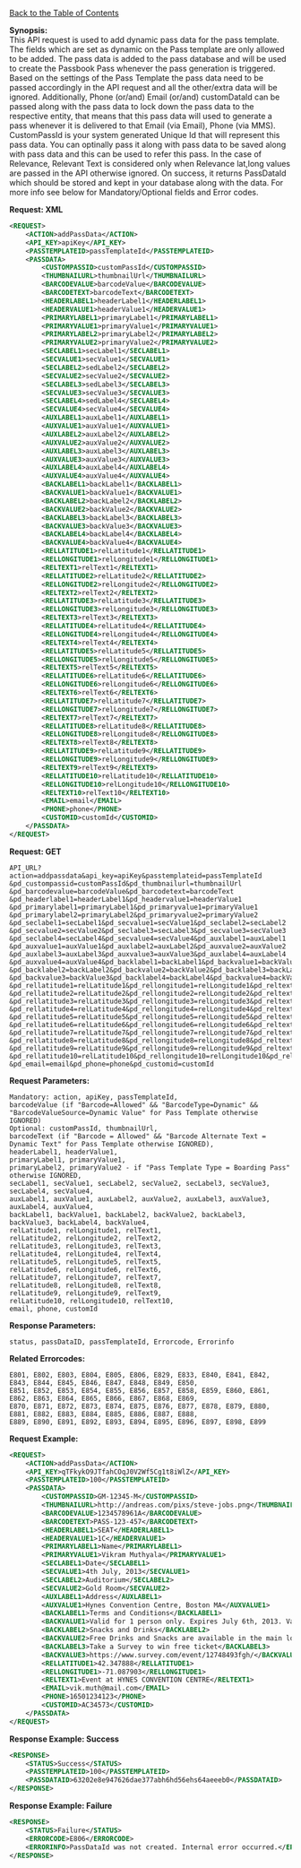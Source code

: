 [Back to the Table of Contents](/1.3/README.md)

__Synopsis:__  
This API request is used to add dynamic pass data for the pass template. The fields which are set as dynamic on the Pass template are only allowed to be added. The pass data is added to the pass database and will be used to create the Passbook Pass whenever the pass generation is triggered. Based on the settings of the Pass Template the pass data need to be passed accordingly in the API request and all the other/extra data will be ignored. Additionally, Phone (or/and) Email (or/and) customDataId can be passed along with the pass data to lock down the pass data to the respective entity, that means that this pass data will used to generate a pass whenever it is delivered to that Email (via Email), Phone (via MMS). CustomPassId is your system generated Unique Id that will represent this pass data. You can optinally pass it along with pass data to be saved along with pass data and this can be used to refer this pass. In the case of Relevance, Relevant Text is considered only when Relevance lat,long values are passed in the API otherwise ignored. On success, it returns PassDataId which should be stored and kept in your database along with the data. For more info see below for Mandatory/Optional fields and Error codes.

__Request: XML__
```xml
<REQUEST>
    <ACTION>addPassData</ACTION>
    <API_KEY>apiKey</API_KEY>
    <PASSTEMPLATEID>passTemplateId</PASSTEMPLATEID>
    <PASSDATA>
        <CUSTOMPASSID>customPassId</CUSTOMPASSID>
        <THUMBNAILURL>thumbnailUrl</THUMBNAILURL>
        <BARCODEVALUE>barcodeValue</BARCODEVALUE>
        <BARCODETEXT>barcodeText</BARCODETEXT>
        <HEADERLABEL1>headerLabel1</HEADERLABEL1>
        <HEADERVALUE1>headerValue1</HEADERVALUE1>
        <PRIMARYLABEL1>primaryLabel1</PRIMARYLABEL1>
        <PRIMARYVALUE1>primaryValue1</PRIMARYVALUE1> 
        <PRIMARYLABEL2>primaryLabel2</PRIMARYLABEL2>
        <PRIMARYVALUE2>primaryValue2</PRIMARYVALUE2> 
        <SECLABEL1>secLabel1</SECLABEL1>
        <SECVALUE1>secValue1</SECVALUE1>
        <SECLABEL2>sedLabel2</SECLABEL2>
        <SECVALUE2>secValue2</SECVALUE2>
        <SECLABEL3>sedLabel3</SECLABEL3>
        <SECVALUE3>secValue3</SECVALUE3>
        <SECLABEL4>sedLabel4</SECLABEL4>
        <SECVALUE4>secValue4</SECVALUE4>
        <AUXLABEL1>auxLabel1</AUXLABEL1>
        <AUXVALUE1>auxValue1</AUXVALUE1>
        <AUXLABEL2>auxLabel2</AUXLABEL2>
        <AUXVALUE2>auxValue2</AUXVALUE2>
        <AUXLABEL3>auxLabel3</AUXLABEL3>
        <AUXVALUE3>auxValue3</AUXVALUE3>
        <AUXLABEL4>auxLabel4</AUXLABEL4>
        <AUXVALUE4>auxValue4</AUXVALUE4>
        <BACKLABEL1>backLabel1</BACKLABEL1>
        <BACKVALUE1>backValue1</BACKVALUE1>
        <BACKLABEL2>backLabel2</BACKLABEL2>
        <BACKVALUE2>backValue2</BACKVALUE2>
        <BACKLABEL3>backLabel3</BACKLABEL3>
        <BACKVALUE3>backValue3</BACKVALUE3>
        <BACKLABEL4>backLabel4</BACKLABEL4>
        <BACKVALUE4>backValue4</BACKVALUE4>
        <RELLATITUDE1>relLatitude1</RELLATITUDE1>
        <RELLONGITUDE1>relLongitude1</RELLONGITUDE1>
        <RELTEXT1>relText1</RELTEXT1>
        <RELLATITUDE2>relLatitude2</RELLATITUDE2>
        <RELLONGITUDE2>relLongitude2</RELLONGITUDE2>
        <RELTEXT2>relText2</RELTEXT2>
        <RELLATITUDE3>relLatitude3</RELLATITUDE3>
        <RELLONGITUDE3>relLongitude3</RELLONGITUDE3>
        <RELTEXT3>relText3</RELTEXT3>
        <RELLATITUDE4>relLatitude4</RELLATITUDE4>
        <RELLONGITUDE4>relLongitude4</RELLONGITUDE4>
        <RELTEXT4>relText4</RELTEXT4>
        <RELLATITUDE5>relLatitude5</RELLATITUDE5>
        <RELLONGITUDE5>relLongitude5</RELLONGITUDE5>
        <RELTEXT5>relText5</RELTEXT5>
        <RELLATITUDE6>relLatitude6</RELLATITUDE6>
        <RELLONGITUDE6>relLongitude6</RELLONGITUDE6>
        <RELTEXT6>relText6</RELTEXT6>
        <RELLATITUDE7>relLatitude7</RELLATITUDE7>
        <RELLONGITUDE7>relLongitude7</RELLONGITUDE7>
        <RELTEXT7>relText7</RELTEXT7>
        <RELLATITUDE8>relLatitude8</RELLATITUDE8>
        <RELLONGITUDE8>relLongitude8</RELLONGITUDE8>
        <RELTEXT8>relText8</RELTEXT8>
        <RELLATITUDE9>relLatitude9</RELLATITUDE9>
        <RELLONGITUDE9>relLongitude9</RELLONGITUDE9>
        <RELTEXT9>relText9</RELTEXT9>
        <RELLATITUDE10>relLatitude10</RELLATITUDE10>
        <RELLONGITUDE10>relLongitude10</RELLONGITUDE10>
        <RELTEXT10>relText10</RELTEXT10>
        <EMAIL>email</EMAIL>
        <PHONE>phone</PHONE>
        <CUSTOMID>customId</CUSTOMID>
    </PASSDATA>    
</REQUEST>
```

__Request: GET__

    API_URL?action=addpassdata&api_key=apiKey&passtemplateid=passTemplateId
    &pd_custompassid=customPassId&pd_thumbnailurl=thumbnailUrl
    &pd_barcodevalue=barcodeValue&pd_barcodetext=barcodeText
    &pd_headerlabel1=headerLabel1&pd_headervalue1=headerValue1
    &pd_primarylabel1=primaryLabel1&pd_primaryvalue1=primaryValue1
    &pd_primarylabel2=primaryLabel2&pd_primaryvalue2=primaryValue2
    &pd_seclabel1=secLabel1&pd_secvalue1=secValue1&pd_seclabel2=secLabel2
    &pd_secvalue2=secValue2&pd_seclabel3=secLabel3&pd_secvalue3=secValue3
    &pd_seclabel4=secLabel4&pd_secvalue4=secValue4&pd_auxlabel1=auxLabel1
    &pd_auxvalue1=auxValue1&pd_auxlabel2=auxLabel2&pd_auxvalue2=auxValue2
    &pd_auxlabel3=auxLabel3&pd_auxvalue3=auxValue3&pd_auxlabel4=auxLabel4
    &pd_auxvalue4=auxValue4&pd_backlabel1=backLabel1&pd_backvalue1=backValue1
    &pd_backlabel2=backLabel2&pd_backvalue2=backValue2&pd_backlabel3=backLabel3
    &pd_backvalue3=backValue3&pd_backlabel4=backLabel4&pd_backvalue4=backValue4
    &pd_rellatitude1=relLatitude1&pd_rellongitude1=relLongitude1&pd_reltext1=relText1
    &pd_rellatitude2=relLatitude2&pd_rellongitude2=relLongitude2&pd_reltext2=relText2
    &pd_rellatitude3=relLatitude3&pd_rellongitude3=relLongitude3&pd_reltext3=relText3
    &pd_rellatitude4=relLatitude4&pd_rellongitude4=relLongitude4&pd_reltext4=relText4
    &pd_rellatitude5=relLatitude5&pd_rellongitude5=relLongitude5&pd_reltext5=relText5
    &pd_rellatitude6=relLatitude6&pd_rellongitude6=relLongitude6&pd_reltext6=relText6
    &pd_rellatitude7=relLatitude7&pd_rellongitude7=relLongitude7&pd_reltext7=relText7
    &pd_rellatitude8=relLatitude8&pd_rellongitude8=relLongitude8&pd_reltext8=relText8
    &pd_rellatitude9=relLatitude9&pd_rellongitude9=relLongitude9&pd_reltext9=relText9
    &pd_rellatitude10=relLatitude10&pd_rellongitude10=relLongitude10&pd_reltext10=relText10
    &pd_email=email&pd_phone=phone&pd_customid=customId

__Request Parameters:__

    Mandatory: action, apiKey, passTemplateId,
    barcodeValue (if "Barcode=Allowed" && "BarcodeType=Dynamic" && "BarcodeValueSource=Dynamic Value" for Pass Template otherwise IGNORED)
    Optional: customPassId, thumbnailUrl,
    barcodeText (if "Barcode = Allowed" && "Barcode Alternate Text = Dynamic Text" for Pass Template otherwise IGNORED), 
    headerLabel1, headerValue1, 
    primaryLabel1, primaryValue1, 
    primaryLabel2, primaryValue2 - if "Pass Template Type = Boarding Pass" otherwise IGNORED, 
    secLabel1, secValue1, secLabel2, secValue2, secLabel3, secValue3, secLabel4, secValue4, 
    auxLabel1, auxValue1, auxLabel2, auxValue2, auxLabel3, auxValue3, auxLabel4, auxValue4, 
    backLabel1, backValue1, backLabel2, backValue2, backLabel3, backValue3, backLabel4, backValue4,
    relLatitude1, relLongitude1, relText1,
    relLatitude2, relLongitude2, relText2,
    relLatitude3, relLongitude3, relText3,
    relLatitude4, relLongitude4, relText4,
    relLatitude5, relLongitude5, relText5,
    relLatitude6, relLongitude6, relText6,
    relLatitude7, relLongitude7, relText7,
    relLatitude8, relLongitude8, relText8,
    relLatitude9, relLongitude9, relText9,
    relLatitude10, relLongitude10, relText10,
    email, phone, customId

__Response Parameters:__

    status, passDataID, passTemplateId, Errorcode, Errorinfo

__Related Errorcodes:__

    E801, E802, E803, E804, E805, E806, E829, E833, E840, E841, E842, E843, E844, E845, E846, E847, E848, E849, E850,
    E851, E852, E853, E854, E855, E856, E857, E858, E859, E860, E861, E862, E863, E864, E865, E866, E867, E868, E869,
    E870, E871, E872, E873, E874, E875, E876, E877, E878, E879, E880, E881, E882, E883, E884, E885, E886, E887, E888,
    E889, E890, E891, E892, E893, E894, E895, E896, E897, E898, E899

__Request Example:__
```xml
<REQUEST>
    <ACTION>addPassData</ACTION>
    <API_KEY>qTFkykO9JTfahCOqJ0V2Wf5Cg1t8iWlZ</API_KEY>
    <PASSTEMPLATEID>100</PASSTEMPLATEID>
    <PASSDATA>
        <CUSTOMPASSID>GM-12345-M</CUSTOMPASSID>
        <THUMBNAILURL>http://andreas.com/pixs/steve-jobs.png</THUMBNAILURL>
        <BARCODEVALUE>1234578961A</BARCODEVALUE>
        <BARCODETEXT>PASS-123-457</BARCODETEXT>
        <HEADERLABEL1>SEAT</HEADERLABEL1>
        <HEADERVALUE1>1C</HEADERVALUE1>
        <PRIMARYLABEL1>Name</PRIMARYLABEL1>
        <PRIMARYVALUE1>Vikram Muthyala</PRIMARYVALUE1> 
        <SECLABEL1>Date</SECLABEL1>
        <SECVALUE1>4th July, 2013</SECVALUE1>
        <SECLABEL2>Auditorium</SECLABEL2>
        <SECVALUE2>Gold Room</SECVALUE2>
        <AUXLABEL1>Address</AUXLABEL1>
        <AUXVALUE1>Hynes Convention Centre, Boston MA</AUXVALUE1>
        <BACKLABEL1>Terms and Conditions</BACKLABEL1>
        <BACKVALUE1>Valid for 1 person only. Expires July 6th, 2013. Valid ID required if requested.</BACKVALUE1>
        <BACKLABEL2>Snacks and Drinks</BACKLABEL2>
        <BACKVALUE2>Free Drinks and Snacks are available in the main lobby.</BACKVALUE2>
        <BACKLABEL3>Take a Survey to win free ticket</BACKLABEL3>
        <BACKVALUE3>https://www.survey.com/event/12748493fgh/</BACKVALUE3>
        <RELLATITUDE1>42.347888</RELLATITUDE1>
        <RELLONGITUDE1>-71.087903</RELLONGITUDE1>
        <RELTEXT1>Event at HYNES CONVENTION CENTRE</RELTEXT1>
        <EMAIL>vik.muth@mail.com</EMAIL>
        <PHONE>16501234123</PHONE>
        <CUSTOMID>AC34573</CUSTOMID>
    </PASSDATA>    
</REQUEST>
```

__Response Example: Success__
```xml
<RESPONSE>
    <STATUS>Success</STATUS>
    <PASSTEMPLATEID>100</PASSTEMPLATEID>
    <PASSDATAID>63202e8e947626dae377abh6hd56ehs64aeeeb0</PASSDATAID>
</RESPONSE>
```

__Response Example: Failure__
```xml
<RESPONSE>
    <STATUS>Failure</STATUS>
    <ERRORCODE>E806</ERRORCODE>
    <ERRORINFO>PassDataId was not created. Internal error occurred.</ERRORINFO>
</RESPONSE>
```
